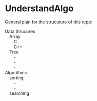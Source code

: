 # UnderstandAlgo

General plan for the strucuture of this repo:

Data Strucures\
&emsp;Array\
&emsp;&emsp;C\
&emsp;&emsp;C++\
&emsp;Tree\
&emsp;&emsp;-\
&emsp;&emsp;-\
&emsp;&emsp;-\
Algorithms\
&emsp;sorting\
&emsp;&emsp;-\
&emsp;&emsp;-\
&emsp;searching
